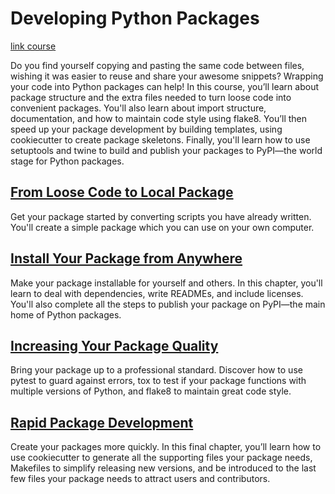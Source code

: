 # Developing Python Packages

[link course](https://app.datacamp.com/learn/courses/developing-python-packages)

Do you find yourself copying and pasting the same code between files, wishing it was easier to reuse and share your awesome snippets? Wrapping your code into Python packages can help! In this course, you’ll learn about package structure and the extra files needed to turn loose code into convenient packages. You'll also learn about import structure, documentation, and how to maintain code style using flake8. You’ll then speed up your package development by building templates, using cookiecutter to create package skeletons. Finally, you'll learn how to use setuptools and twine to build and publish your packages to PyPI—the world stage for Python packages. 


## [From Loose Code to Local Package](./01_from_loose_code_to_local_package/)

Get your package started by converting scripts you have already written. You'll create a simple package which you can use on your own computer.  

## [Install Your Package from Anywhere](./02_install_your_package_from_anywhere/)

Make your package installable for yourself and others. In this chapter, you'll learn to deal with dependencies, write READMEs, and include licenses. You'll also complete all the steps to publish your package on PyPI—the main home of Python packages.  

## [Increasing Your Package Quality](./03_increasing_your_package_quality/)

Bring your package up to a professional standard. Discover how to use pytest to guard against errors, tox to test if your package functions with multiple versions of Python, and flake8 to maintain great code style. 

## [Rapid Package Development](./04_rapid_package_development/)

Create your packages more quickly. In this final chapter, you’ll learn how to use cookiecutter to generate all the supporting files your package needs, Makefiles to simplify releasing new versions, and be introduced to the last few files your package needs to attract users and contributors.